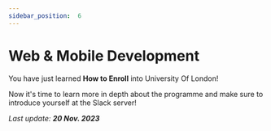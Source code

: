 ```yaml
---
sidebar_position:  6
---
```


# Web & Mobile Development

You have just learned **How to Enroll** into University Of London!

Now it's time to learn more in depth about the programme and make sure to introduce yourself at the Slack server!

*Last update: **20 Nov. 2023***
